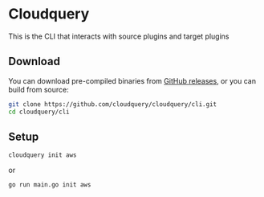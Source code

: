 # Cloudquery

This is the CLI that interacts with source plugins and target plugins

## Download

You can download pre-compiled binaries from [GitHub releases](https://github.com/cloudquery/cloudquery/releases), or you can build from source:

```sh
git clone https://github.com/cloudquery/cloudquery/cli.git
cd cloudquery/cli
```

## Setup

```shell
cloudquery init aws
```

or

```sh
go run main.go init aws
```
